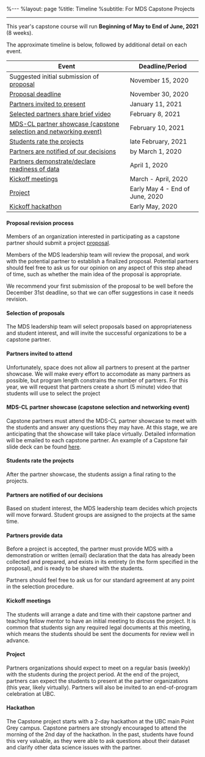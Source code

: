 %---
%layout: page
%title: Timeline
%subtitle: For MDS Capstone Projects

---

This year's capstone course will run __Beginning of May to End of June, 2021__ (8 weeks).

The approximate timeline is below, followed by additional detail on each event.

| Event | Deadline/Period |
| ----- | ---- |
| Suggested initial submission of [proposal](https://ubc.ca1.qualtrics.com/jfe/form/SV_6G26k7yyLVRcb0F) | November 15, 2020 |
| [Proposal deadline](#proposal-revision-process) | November 30, 2020  |
| [Partners invited to present](#selection-of-proposals) | January 11, 2021   |
| [Selected partners share brief video](#partner-videos) | February 8, 2021   |
| [MDS-CL partner showcase (capstone selection and networking event)](#partner-showcase)       | February 10, 2021 |
| [Students rate the projects](#students-rate-the-projects)  | late February, 2021 |
| [Partners are notified of our decisions](#partners-are-notified-of-our-decisions) | by March 1, 2020 |
| [Partners demonstrate/declare readiness of data](#partners-provide-data)  | April 1, 2020 |
| [Kickoff meetings](#kickoff-meetings)    | March - April, 2020 |
| [Project](#project) | Early May 4 - End of June, 2020 |
| [Kickoff hackathon](#hackathon) | Early May, 2020 |

#### Proposal revision process

Members of an organization interested in participating as a capstone partner should submit a project [proposal](https://ubc.ca1.qualtrics.com/jfe/form/SV_6G26k7yyLVRcb0F).

Members of the MDS leadership team will review the proposal, and work with the potential partner to establish a finalized proposal. Potential partners should feel free to ask us for our opinion on any aspect of this step ahead of time, such as whether the main idea of the proposal is appropriate.

We recommend your first submission of the proposal to be well before the December 31st deadline, so that we can offer suggestions in case it needs revision.

#### Selection of proposals

The MDS leadership team will select proposals based on appropriateness and student interest, and will invite the successful organizations to be a capstone partner.

#### Partners invited to attend

Unfortunately, space does not allow all partners to present at the partner showcase. We will make every effort to accomodate as many partners as possible, but program length constrains the number of partners. For this year, we will request that partners create a short (5 minute) video that students will use to select the project

#### MDS-CL partner showcase (capstone selection and networking event)

Capstone partners must attend the MDS-CL partner showcase to meet with the students and answer any questions they may have. At this stage, we are anticipating that the showcase will take place virtually. Detailed information will be emailed to each capstone partner. An example of a Capstone fair slide deck can be found [here](/Sauder2019CapstoneFair.pdf).


#### Students rate the projects

After the partner showcase, the students assign a final rating to the projects.

#### Partners are notified of our decisions

Based on student interest, the MDS leadership team decides which projects will move forward. Student groups are assigned to the projects at the same time. 

#### Partners provide data

Before a project is accepted, the partner must provide MDS with a demonstration or written (email) declaration that the data has already been collected and prepared, and exists in its entirety (in the form specified in the proposal), and is ready to be shared with the students.

Partners should feel free to ask us for our standard agreement at any point in the selection procedure.

#### Kickoff meetings

The students will arrange a date and time with their capstone partner and teaching fellow mentor to have an initial meeting to discuss the project. It is common that students sign any required legal documents at this meeting, which means the students should be sent the documents for review well in advance.

#### Project

Partners organizations should expect to meet on a regular basis (weekly) with the students during the project period. At the end of the project, partners can expect the students to present at the partner organizations (this year, likely virtually). Partners will also be invited to an end-of-program celebration at UBC.

#### Hackathon

The Capstone project starts with a 2-day hackathon at the UBC main Point Grey campus. Capstone partners are strongly encouraged to attend the morning of the 2nd day of the hackathon. In the past, students have found this very valuable, as they were able to ask questions about their dataset and clarify other data science issues with the partner.
